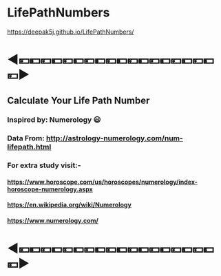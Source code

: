 # LifePathNumbers
 https://deepak5j.github.io/LifePathNumbers/

#
# ◀💴💵💴💵💴💵💴💵💴💵💴💵💴💵💴💵💴💵💴▶

## Calculate Your Life Path Number
### Inspired by: Numerology 😃

### Data From: http://astrology-numerology.com/num-lifepath.html

### For extra study visit:-
#### https://www.horoscope.com/us/horoscopes/numerology/index-horoscope-numerology.aspx
#### https://en.wikipedia.org/wiki/Numerology
#### https://www.numerology.com/

# ◀💴💵💴💵💴💵💴💵💴💵💴💵💴💵💴💵💴💵💴▶
